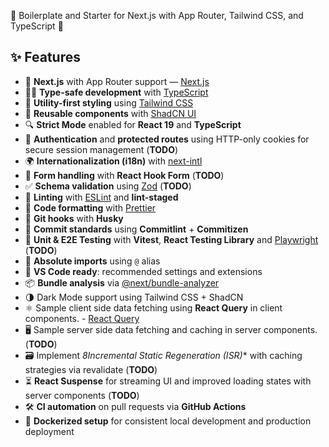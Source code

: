🚀 Boilerplate and Starter for Next.js with App Router, Tailwind CSS, and TypeScript 🚀

## ✨ Features

- 🧭 **Next.js** with App Router support — [Next.js](https://nextjs.org)
- 🧑‍💻 **Type-safe development** with [TypeScript](https://www.typescriptlang.org)
- 🎨 **Utility-first styling** using [Tailwind CSS](https://tailwindcss.com)
- 🧩 **Reusable components** with [ShadCN UI](https://ui.shadcn.dev)
- 🔍 **Strict Mode** enabled for **React 19** and **TypeScript**
- 🔐 **Authentication** and **protected routes** using HTTP-only cookies for secure session management (**TODO**)
- 🌍 **Internationalization (i18n)** with [next-intl](https://next-intl-docs.vercel.app/)
- 📝 **Form handling** with **React Hook Form** (**TODO**)
- ✅ **Schema validation** using [Zod](https://zod.dev) (**TODO**)
- 🧹 **Linting** with [ESLint](https://eslint.org) and **lint-staged**
- 🎯 **Code formatting** with [Prettier](https://prettier.io)
- 🐶 **Git hooks** with **Husky**
- 🧾 **Commit standards** using **Commitlint** + **Commitizen**
- 🧪 **Unit & E2E Testing** with **Vitest**, **React Testing Library** and [Playwright](https://playwright.dev) (**TODO**)
- 🧠 **Absolute imports** using `@` alias
- 🧰 **VS Code ready**: recommended settings and extensions
- 📦 **Bundle analysis** via [@next/bundle-analyzer](https://www.npmjs.com/package/@next/bundle-analyzer)
- 🌗 Dark Mode support using Tailwind CSS + ShadCN
- ⚛️ Sample client side data fetching using **React Query** in client components. - [React Query](https://tanstack.com/query/latest)
- 🖥️ Sample server side data fetching and caching in server components. (**TODO**)
- 🗃️ Implement *8Incremental Static Regeneration (ISR)** with caching strategies via revalidate (**TODO**)
- ⏳ **React Suspense** for streaming UI and improved loading states with server components (**TODO**)
- 🛠 **CI automation** on pull requests via **GitHub Actions**
- 🐳 **Dockerized setup** for consistent local development and production deployment 
